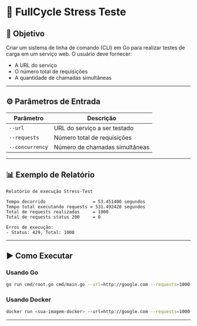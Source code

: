# 🚦 FullCycle Stress Teste

## 🧾 Objetivo

Criar um sistema de linha de comando (CLI) em Go para realizar testes de carga em um serviço web.
O usuário deve fornecer:

* A URL do serviço
* O número total de requisições
* A quantidade de chamadas simultâneas

---

## ⚙️ Parâmetros de Entrada

| Parâmetro       | Descrição                      |
| --------------- | ------------------------------ |
| `--url`         | URL do serviço a ser testado   |
| `--requests`    | Número total de requisições    |
| `--concurrency` | Número de chamadas simultâneas |

---

## 📊 Exemplo de Relatório

```
Relatório de execução Stress-Test

Tempo decorrido                  = 53.451400 segundos
Tempo total executando requests = 531.492428 segundos
Total de requests realizadas     = 1000
Total de requests status 200     = 0

Erros de execução:
- Status: 429, Total: 1000
```

---

## ▶️ Como Executar

### Usando Go

```bash
go run cmd/root.go cmd/main.go --url=http://google.com --requests=1000 --concurrency=10
```

### Usando Docker

```bash
docker run <sua-imagem-docker> --url=http://google.com --requests=1000 --concurrency=10
```

---